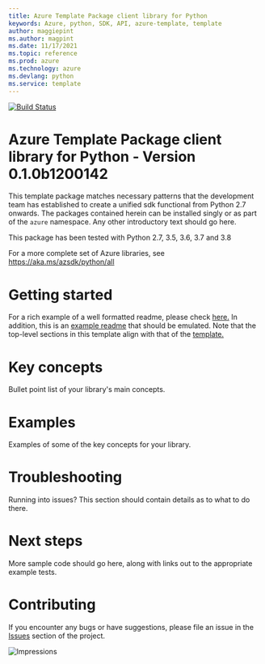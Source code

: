 ```yaml
---
title: Azure Template Package client library for Python
keywords: Azure, python, SDK, API, azure-template, template
author: maggiepint
ms.author: magpint
ms.date: 11/17/2021
ms.topic: reference
ms.prod: azure
ms.technology: azure
ms.devlang: python
ms.service: template
---
```


[![Build Status](https://dev.azure.com/azure-sdk/public/_apis/build/status/azure-sdk-for-python.client?branchName=master)](https://dev.azure.com/azure-sdk/public/_build/latest?definitionId=46?branchName=master)

# Azure Template Package client library for Python - Version 0.1.0b1200142 


This template package matches necessary patterns that the development team has established to create a unified sdk functional from Python 2.7 onwards. The packages contained herein can be installed singly or as part of the `azure` namespace. Any other introductory text should go here.

This package has been tested with Python 2.7, 3.5, 3.6, 3.7 and 3.8

For a more complete set of Azure libraries, see https://aka.ms/azsdk/python/all

# Getting started

For a rich example of a well formatted readme, please check [here.](https://github.com/Azure/azure-sdk/blob/main/docs/policies/README-TEMPLATE.md) In addition, this is an [example readme](https://github.com/Azure/azure-sdk/blob/main/docs/policies/README-EXAMPLE.md) that should be emulated. Note that the top-level sections in this template align with that of the [template.](https://github.com/Azure/azure-sdk/blob/main/docs/policies/README-TEMPLATE.md)

# Key concepts

Bullet point list of your library's main concepts.

# Examples

Examples of some of the key concepts for your library.

# Troubleshooting

Running into issues? This section should contain details as to what to do there.

# Next steps

More sample code should go here, along with links out to the appropriate example tests.

# Contributing

If you encounter any bugs or have suggestions, please file an issue in the [Issues](<https://github.com/Azure/azure-sdk-for-python/issues>) section of the project.

![Impressions](https://azure-sdk-impressions.azurewebsites.net/api/impressions/azure-sdk-for-python%2Fsdk%2Ftemplate%2Fazure-template%2FREADME.png)

